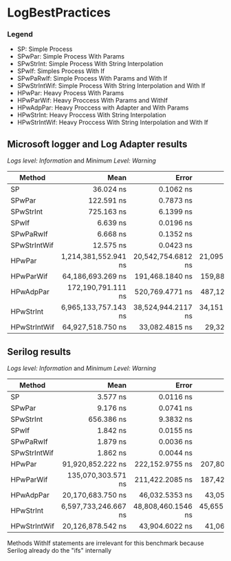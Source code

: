 # LogBestPractices

### Legend
- SP: Simple Process
- SPwPar: Simple Process With Params
- SPwStrInt: Simple Process With String Interpolation
- SPwIf: Simples Process With If
- SPwPaRwIf: Simple Process With Params and With If
- SPwStrIntWif: Simple Process With String Interpolation and With If
- HPwPar: Heavy Process With Params
- HPwParWif: Heavy Proccess With Params and WithIf
- HPwAdpPar: Heavy Proccess with Adapter and With Params
- HPwStrInt: Heavy Proccess With String Interpolation
- HPwStrIntWif: Heavy Proccess With String Interpolation and With If

## Microsoft logger and Log Adapter results

*Logs level: Information* and *Minimum Level: Warning*

|       Method |                 Mean |              Error |             StdDev |       Gen 0 |       Allocated |
|------------- |---------------------:|-------------------:|-------------------:|------------:|----------------:|
|           SP |            36.024 ns |          0.1062 ns |          0.0829 ns |           - |               - |
|       SPwPar |           122.591 ns |          0.7873 ns |          0.6574 ns |      0.0215 |           136 B |
|    SPwStrInt |           725.163 ns |          6.1399 ns |          5.4429 ns |      0.0877 |           552 B |
|        SPwIf |             6.639 ns |          0.0196 ns |          0.0153 ns |           - |               - |
|    SPwPaRwIf |             6.668 ns |          0.1352 ns |          0.1198 ns |           - |               - |
| SPwStrIntWif |            12.575 ns |          0.0423 ns |          0.0330 ns |           - |               - |
|       HPwPar | 1,214,381,552.941 ns | 20,542,754.6812 ns | 21,095,896.6046 ns | 216000.0000 | 1,360,001,848 B or 1,36 GB |
|    HPwParWif |    64,186,693.269 ns |    191,468.1840 ns |    159,884.6052 ns |           - |         1,201 B |
|    HPwAdpPar |   172,190,791.111 ns |    520,769.4771 ns |    487,128.0920 ns |           - |               - |
|    HPwStrInt | 6,965,133,757.143 ns | 38,524,944.2117 ns | 34,151,359.5860 ns | 879000.0000 | 5,520,001,440 B or 5,52 GB|
| HPwStrIntWif |    64,927,518.750 ns |     33,082.4815 ns |     29,326.7582 ns |           - |           614 B |

## Serilog results

*Logs level: Information* and *Minimum Level: Warning*

|       Method |                 Mean |              Error |             StdDev |       Gen 0 |       Allocated |
|------------- |---------------------:|-------------------:|-------------------:|------------:|----------------:|
|           SP |             3.577 ns |          0.0116 ns |          0.0097 ns |           - |               - |
|       SPwPar |             9.176 ns |          0.0741 ns |          0.0657 ns |           - |               - |
|    SPwStrInt |           656.386 ns |          9.3832 ns |          8.7770 ns |      0.0877 |           552 B |
|        SPwIf |             1.842 ns |          0.0155 ns |          0.0137 ns |           - |               - |
|    SPwPaRwIf |             1.879 ns |          0.0036 ns |          0.0032 ns |           - |               - |
| SPwStrIntWif |             1.862 ns |          0.0044 ns |          0.0041 ns |           - |               - |
|       HPwPar |    91,920,852.222 ns |    222,152.9755 ns |    207,802.0311 ns |           - |           892 B |
|    HPwParWif |   135,070,303.571 ns |    211,422.2085 ns |    187,420.2810 ns |           - |           314 B |
|    HPwAdpPar |    20,170,683.750 ns |     46,032.5353 ns |     43,058.8621 ns |           - |            42 B |
|    HPwStrInt | 6,597,733,246.667 ns | 48,808,460.1546 ns | 45,655,463.9115 ns | 879000.0000 | 5,520,000,000 B or 5,52 GB |
| HPwStrIntWif |    20,126,878.542 ns |     43,904.6022 ns |     41,068.3921 ns |           - |            41 B |

Methods WithIf statements are irrelevant for this benchmark because Serilog already do the "ifs" internally
